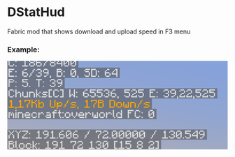 # DStatHud
Fabric mod that shows download and upload speed in F3 menu

### Example: <br>
![img.png](.github/images/example.png)
